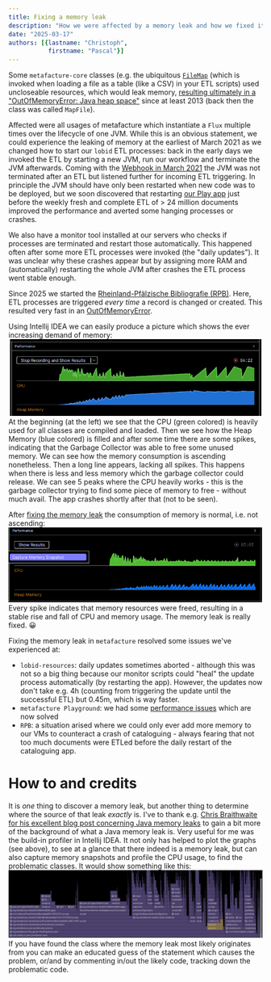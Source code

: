 ```yaml
---
title: Fixing a memory leak
description: "How we were affected by a memory leak and how we fixed it"
date: "2025-03-17"
authors: [{lastname: "Christoph",
           firstname: "Pascal"}]
---
```


Some `metafacture-core` classes (e.g. the ubiquitous [`FileMap`](https://github.com/metafacture/metafacture-core/blob/master/metamorph/src/main/java/org/metafacture/metamorph/maps/FileMap.java) (which is invoked when loading a file as a table (like a CSV) in your ETL scripts)
used uncloseable resources, which would leak memory, [resulting ultimately in a
"OutOfMemoryError: Java heap space"](https://github.com/metafacture/metafacture-core/issues/666) since at least 2013 (back then the class was
 called `MapFile`).

Affected were all usages of metafacture which instantiate a `Flux` multiple times
over the lifecycle of one JVM. While this is an obvious statement, we could
experience the leaking of memory at the earliest of March 2021 as we
changed how to start our `lobid` ETL processes: back in the early days we invoked
the ETL by starting a new JVM, run our workflow and terminate the JVM afterwards.
Coming with the [Webhook in March 2021](https://github.com/hbz/lobid-resources/issues/1159)
the JVM was not terminated after an ETL but listened further for incoming ETL
triggering. In principle the JVM should have only been restarted when new code
was to be deployed, but we soon discovered that restarting [our Play app](https://github.com/hbz/lobid-resources/tree/master/web)
just before the weekly fresh and complete ETL of > 24 million documents improved
the performance and averted some hanging processes or crashes.

We also have a monitor tool installed at our servers who checks if processes
are terminated and restart those automatically. This happened often after some
more ETL processes were invoked (the "daily updates").
It was unclear why these crashes appear but by assigning more RAM and 
(automatically) restarting the whole JVM after crashes the ETL process went
stable enough.

Since 2025 we started the [Rheinland-Pfälzische Bibliografie (RPB)](https://github.com/hbz/rpb/).
Here, ETL processes are triggered _every time_ a record is changed or created.
This resulted very fast in an
[OutOfMemoryError](https://github.com/hbz/lobid-resources/issues/2121#issuecomment-2631355294).

Using Intellij IDEA we can easily produce a picture which shows the ever
increasing demand of memory:
![Screenshot of the graph showing the increasing demand of memory](./intellijIdeaGraphShowingMemoryLeak.png)
At the beginning (at the left) we see that the CPU (green colored) is heavily used
for all classes are compiled and loaded. Then we see how the Heap Memory (blue
colored) is filled and after some time there are some spikes, indicating that
the Garbage Collector was able to free some unused memory.
We can see how the memory
consumption is ascending nonetheless. Then a long line appears, lacking all
spikes. This happens when there is less and less memory which the
garbage collector could release. We can see 5 peaks where the CPU heavily
works - this is the garbage collector trying to find some piece of memory
to free - without much avail. The app crashes shortly after that (not to be
    seen).

After [fixing the memory leak](https://github.com/metafacture/metafacture-core/commit/b32609307f75187a6a3822b8a951429c7fc924f3)
the consumption of memory is normal, i.e. not ascending:
![Screenshot of the graph showing normal consumption of memory](./intellijIdeaGraphShowingMemoryWithoutLeak.png)
Every spike indicates that memory resources were freed, resulting in a stable
rise and fall of CPU and memory usage. The memory leak is really fixed. 😀

Fixing the memory leak in `metafacture` resolved some issues we've experienced
at:
- `lobid-resources`: daily updates sometimes aborted - although this was not so a big thing because our monitor scripts could "heal" the update process automatically (by restarting the app). However, the updates now don't take e.g. 4h (counting from triggering the update until the successful ETL) but 0.45m, which is way faster.
- `metafacture Playground`: we had some [performance issues](https://github.com/metafacture/metafacture-playground/issues/194) which are now solved
- `RPB`: a situation arised where we could only ever add more memory to our VMs to counteract a crash of cataloguing - always fearing that not too much documents were ETLed before the daily restart of the cataloguing app.

# How to and credits
It is _one_ thing to discover a memory leak, but another thing to
determine where the source of that leak _exactly_ is.
I've to thank e.g. [Chris Braithwaite for his excellent blog post concerning Java memory leaks](https://medium.com/@chrisbrat_17048/java-memory-leak-investigation-8add1314e33b) to gain a bit more of the background of what a Java memory leak is.
Very useful for me was the build-in profiler in Intellij IDEA. It not only
has helped to plot the graphs (see above), to see at a glance that there indeed is a
memory leak, but can also capture memory snapshots and profile the CPU usage,
to find the problematic classes. It would show something like this:
![Screenshot of the graph showing normal consumption of memory](./intellijIdeaProfilingProcesses.png)
If you have found the class where the memory leak most likely originates from
you can make an educated guess of the statement which causes the problem,
or/and by commenting in/out the likely code, tracking down the problematic code.
